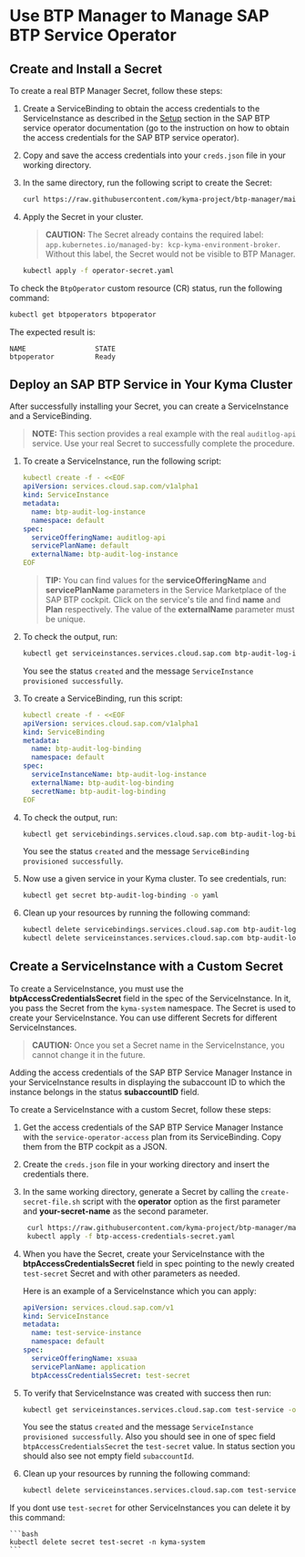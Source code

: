 # Use BTP Manager to Manage SAP BTP Service Operator 

## Create and Install a Secret

To create a real BTP Manager Secret, follow these steps:
1. Create a ServiceBinding to obtain the access credentials to the ServiceInstance as described in the [Setup](https://github.com/SAP/sap-btp-service-operator#setup) section in the SAP BTP service operator documentation (go to the instruction on how to obtain the access credentials for the SAP BTP service operator).
2. Copy and save the access credentials into your `creds.json` file in your working directory. 
3. In the same directory, run the following script to create the Secret:
   
   ```sh
   curl https://raw.githubusercontent.com/kyma-project/btp-manager/main/hack/create-secret-file.sh | bash -s
   ```

4. Apply the Secret in your cluster. 

   > **CAUTION:** The Secret already contains the required label: `app.kubernetes.io/managed-by: kcp-kyma-environment-broker`. Without this label, the Secret would not be visible to BTP Manager.

   ```sh
   kubectl apply -f operator-secret.yaml
   ```
  
To check the `BtpOperator` custom resource (CR) status, run the following command:

```sh
kubectl get btpoperators btpoperator
```

The expected result is:

```
NAME                 STATE
btpoperator          Ready
```

## Deploy an SAP BTP Service in Your Kyma Cluster

After successfully installing your Secret, you can create a ServiceInstance and a ServiceBinding.

> **NOTE:** This section provides a real example with the real `auditlog-api` service. Use your real Secret to successfully complete the procedure.

1. To create a ServiceInstance, run the following script:

    ```yaml
    kubectl create -f - <<EOF
    apiVersion: services.cloud.sap.com/v1alpha1
    kind: ServiceInstance
    metadata:
      name: btp-audit-log-instance
      namespace: default
    spec:
      serviceOfferingName: auditlog-api
      servicePlanName: default
      externalName: btp-audit-log-instance
    EOF
    ```

    >**TIP:** You can find values for the **serviceOfferingName** and **servicePlanName** parameters in the Service Marketplace of the SAP BTP cockpit. Click on the service's tile and find **name** and **Plan** respectively. The value of the **externalName** parameter must be unique.

2. To check the output, run:

    ```bash
    kubectl get serviceinstances.services.cloud.sap.com btp-audit-log-instance -o yaml
    ```

    You see the status `created` and the message `ServiceInstance provisioned successfully`.

3. To create a ServiceBinding, run this script:

    ```yaml
    kubectl create -f - <<EOF
    apiVersion: services.cloud.sap.com/v1alpha1
    kind: ServiceBinding
    metadata:
      name: btp-audit-log-binding
      namespace: default
    spec:
      serviceInstanceName: btp-audit-log-instance
      externalName: btp-audit-log-binding
      secretName: btp-audit-log-binding
    EOF
    ```

4. To check the output, run:

    ```bash
    kubectl get servicebindings.services.cloud.sap.com btp-audit-log-binding -o yaml
    ```

    You see the status `created` and the message `ServiceBinding provisioned successfully`.

5. Now use a given service in your Kyma cluster. To see credentials, run:

    ```bash
    kubectl get secret btp-audit-log-binding -o yaml
    ```

6. Clean up your resources by running the following command:

    ```bash
    kubectl delete servicebindings.services.cloud.sap.com btp-audit-log-binding
    kubectl delete serviceinstances.services.cloud.sap.com btp-audit-log-instance
    ```

## Create a ServiceInstance with a Custom Secret

To create a ServiceInstance, you must use the **btpAccessCredentialsSecret** field in the spec of the ServiceInstance. In it, you pass the Secret from the `kyma-system` namespace. The Secret is used to create your ServiceInstance. You can use different Secrets for different ServiceInstances.

> **CAUTION:** Once you set a Secret name in the ServiceInstance, you cannot change it in the future.

Adding the access credentials of the SAP BTP Service Manager Instance in your ServiceInstance results in displaying the subaccount ID to which the instance belongs in the status **subaccountID** field.

To create a ServiceInstance with a custom Secret, follow these steps:

1. Get the access credentials of the SAP BTP Service Manager Instance with the `service-operator-access` plan from its ServiceBinding. Copy them from the BTP cockpit as a JSON. 

2. Create the `creds.json` file in your working directory and insert the credentials there.

3. In the same working directory, generate a Secret by calling the `create-secret-file.sh` script with the **operator** option as the first parameter and **your-secret-name** as the second parameter.

   ```sh
    curl https://raw.githubusercontent.com/kyma-project/btp-manager/main/hack/create-secret-file.sh | bash -s operator 'test-secret'
    kubectl apply -f btp-access-credentials-secret.yaml
   ```

4. When you have the Secret, create your ServiceInstance with the **btpAccessCredentialsSecret** field in spec pointing to the newly created `test-secret` Secret and with other parameters as needed.

   Here is an example of a ServiceInstance which you can apply:

   ```yaml
   apiVersion: services.cloud.sap.com/v1
   kind: ServiceInstance
   metadata:
     name: test-service-instance
     namespace: default
   spec:
     serviceOfferingName: xsuaa
     servicePlanName: application
     btpAccessCredentialsSecret: test-secret
   ```

5. To verify that ServiceInstance was created with success then run:

    ```bash
    kubectl get serviceinstances.services.cloud.sap.com test-service -o yaml
    ```

    You see the status `created` and the message `ServiceInstance provisioned successfully`.
    Also you should see in one of spec field `btpAccessCredentialsSecret` the `test-secret` value.
    In status section you should also see not empty field `subaccountId`.

6. Clean up your resources by running the following command:

    ```bash
    kubectl delete serviceinstances.services.cloud.sap.com test-service-instance
    ```

  If you dont use `test-secret` for other ServiceInstances you can delete it by this command:

    ```bash
    kubectl delete secret test-secret -n kyma-system
    ```
